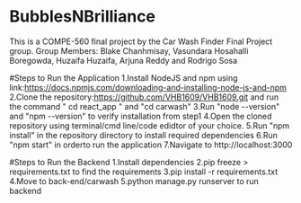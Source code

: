 # BubblesNBrilliance 
This is a COMPE-560 final project by the Car Wash Finder Final Project group.
Group Members: Blake Chanhmisay, Vasundara Hosahalli Boregowda, Huzaifa Huzaifa, Arjuna Reddy and Rodrigo Sosa

#Steps to Run the Application
1.Install NodeJS and npm using link:https://docs.npmjs.com/downloading-and-installing-node-js-and-npm
2.Clone the repository:https://github.com/VHB1609/VHB1609.git and run the command " cd react_app " and "cd carwash"
3.Run "node --version" and "npm --version" to verify installation from step1
4.Open the cloned repository using terminal/cmd line/code edidtor of your choice.
5.Run "npm install" in the repository directory to install required dependencies
6.Run "npm start" in orderto run the application
7.Navigate to http://localhost:3000

#Steps to Run the Backend
1.Install dependencies
2.pip freeze > requirements.txt to find the requirements
3.pip install -r requirements.txt
4.Move to back-end/carwash
5.python manage.py runserver to run backend